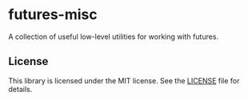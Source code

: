 # futures-misc

A collection of useful low-level utilities for working with futures.

## License

This library is licensed under the MIT license. See the [LICENSE](LICENSE) file for details.
